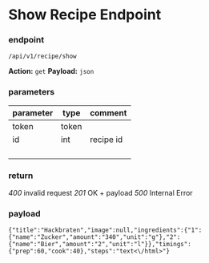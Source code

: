 # Show Recipe Endpoint

### endpoint

`/api/v1/recipe/show`

**Action:** `get`
**Payload:**  `json`

### parameters

| parameter | type | comment |
|---|---|--|
| token | token |  |
| id        | int   | recipe id |
|           |       |           |
|           |       |           |
|           |       |           |
|           |       | |



### return

*400* invalid request
*201* OK  + payload
*500* Internal Error

### payload

`{"title":"Hackbraten","image":null,"ingredients":{"1":{"name":"Zucker","amount":"340","unit":"g"},"2":{"name":"Bier","amount":"2","unit":"l"}},"timings":{"prep":60,"cook":40},"steps":"text<\/html>"}`

